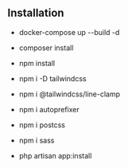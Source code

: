
## Installation

  - docker-compose up --build -d

  - composer install
  - npm install
  - npm i -D tailwindcss
  - npm i @tailwindcss/line-clamp
  - npm i autoprefixer
  - npm i postcss
  - npm i sass

  - php artisan app:install

